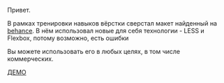 Привет.

В рамках тренировки навыков вёрстки сверстал макет найденный на [behance](https://www.behance.net/gallery/27821265/YukCus-Free-Booking-Site-Template). В нём использовал новые для себя технологии - LESS и Flexbox, потому возможно, есть ошибки

Вы можете использовать его в любых целях, в том числе коммерческих.

[ДЕМО](http://rukomoynikov.github.io/yukcus/)
